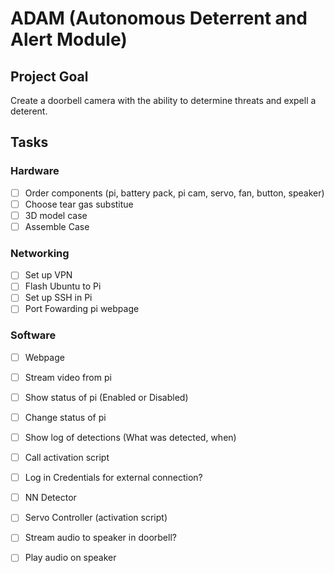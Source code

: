 # ADAM (Autonomous Deterrent and Alert Module)

## Project Goal

Create a doorbell camera with the ability to determine threats and expell a deterent.

## Tasks

### Hardware
- [ ] Order components (pi, battery pack, pi cam, servo, fan, button, speaker)
- [ ] Choose tear gas substitue
- [ ] 3D model case
- [ ] Assemble Case

### Networking
- [ ] Set up VPN
- [ ] Flash Ubuntu to Pi
- [ ] Set up SSH in Pi
- [ ] Port Fowarding pi webpage

### Software
- [ ] Webpage
- [ ]   Stream video from pi
- [ ]   Show status of pi (Enabled or Disabled)
- [ ]   Change status of pi
- [ ]   Show log of detections (What was detected, when)
- [ ]   Call activation script
- [ ]   Log in Credentials for external connection?

- [ ] NN Detector

- [ ] Servo Controller (activation script)

- [ ] Stream audio to speaker in doorbell?
- [ ] Play audio on speaker

